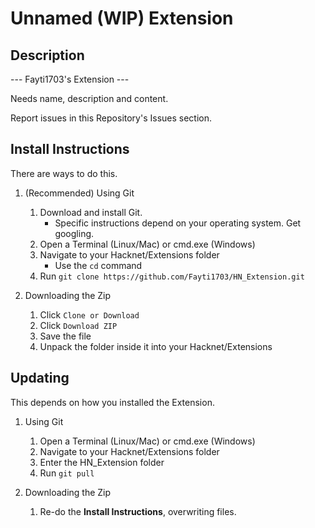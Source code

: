 # Unnamed (WIP) Extension
## Description
--- Fayti1703's Extension ---

Needs name, description and content.

Report issues in this Repository's Issues section.




## Install Instructions

There are ways to do this.

1. (Recommended) Using Git
	1. Download and install Git.
		* Specific instructions depend on your operating system. Get googling.
	2. Open a Terminal (Linux/Mac) or cmd.exe (Windows)
	3. Navigate to your Hacknet/Extensions folder
		* Use the `cd` command
	4. Run `git clone https://github.com/Fayti1703/HN_Extension.git`

2. Downloading the Zip
	1. Click `Clone or Download`
	2. Click `Download ZIP`
	3. Save the file
	4. Unpack the folder inside it into your Hacknet/Extensions
	
## Updating

This depends on how you installed the Extension.

1. Using Git
	1. Open a Terminal (Linux/Mac) or cmd.exe (Windows)
	2. Navigate to your Hacknet/Extensions folder
	3. Enter the HN_Extension folder
	4. Run `git pull`
	
2. Downloading the Zip
	1. Re-do the **Install Instructions**, overwriting files.
